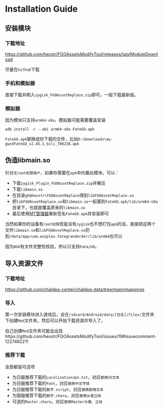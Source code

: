 # Installation Guide

## 安装模块

### 下载地址

https://github.com/hexstr/FGOAssetsModifyTool/releases/tag/ModuleDownload

尽量在`Github`下载

### 手机和模拟器

直接下载并刷入`zygisk_FGOAssetReplace.zip`即可，一般下载最新版。

### 模拟器

因为模块只支持`arm64-v8a`，模拟器可能需要覆盖安装
````
adb install -r --abi arm64-v8a FateGO.apk
````

`FateGO.apk`替换成你下载的文件，比如`D:\Downloads\my-gwzdFateGO_v2.45.1_bili_706238.apk`

## 伪造libmain.so

针对`无root权限用户`，如果你需要在`apk`中内置此模块，可以：

- 下载`zygisk_Plugin_FGOAssetReplace.zip`并解压
- 下载`libmain.so`
- 在目录`gh@hexstr\FGOAssetReplace`得到`libFGOAssetReplace.so`
- 把`libFGOAssetReplace.so`和`libmain.so`一起塞到`FateGO.apk/lib/arm64-v8a`目录下，也就是覆盖原来的`libmain.so`
- 最后使用[MT管理器](https://www.coolapk.com/apk/bin.mt.plus)重新签名`FateGO.apk`并安装即可

当然如果你的设备有`root权限`但是没有`zygisk`也不想打包`apk`的话，直接把这两个文件`libmain.so`和`libFGOAssetReplace.so`扔到`/data/app/com.aniplex.fategrandorder/lib/arm64`也可以

因为`BGO`有文件完整性校验，所以只支持`Fate/GO`。

## 导入资源文件

### 下载地址

https://github.com/chaldea-center/chaldea-data/tree/main/mappings

### 导入

第一次安装模块进入游戏后，会在`/sdcard/Android/data/[包名]/files/`文件夹下创建`Mod`文件夹，然后可以开始下载资源并导入了。

自己创建`Mod`文件夹可能会出现https://github.com/hexstr/FGOAssetsModifyTool/issues/19#issuecomment-1227482211

### 推荐下载

全部都是可选项

- 为日服推荐下载的`LocalizationJpn.txt`，对应`替换UI文本`
- 为日服推荐下载的`Font`，对应`替换中文字体`
- 为日服推荐下载的`数字.script`，对应`替换剧情文本`
- 为国服推荐下载的`数字.chara`，对应`替换从者立绘`
- 可选的`Master.chara`，对应`替换Master头像、立绘`
